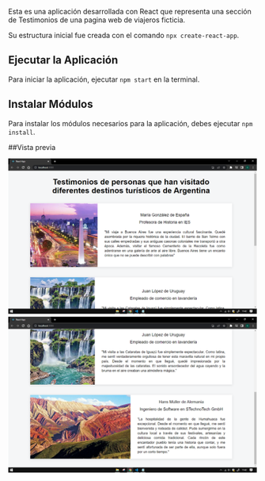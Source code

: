 Esta es una aplicación desarrollada con React que representa una sección de Testimonios de una pagina web de viajeros ficticia.

Su estructura inicial fue creada con el comando `npx create-react-app`.

## Ejecutar la Aplicación
Para iniciar la aplicación, ejecutar `npm start` en la terminal.

## Instalar Módulos
Para instalar los módulos necesarios para la aplicación, debes ejecutar `npm install`.

##Vista previa

![Vista previa](p1.png)
![Vista previa](p2.png)




